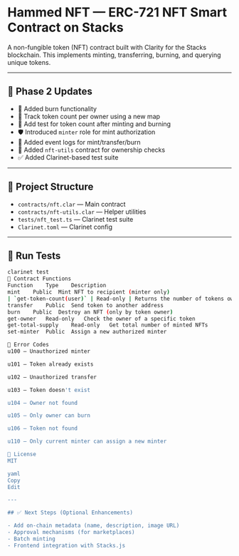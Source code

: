 # Hammed NFT — ERC-721 NFT Smart Contract on Stacks

A non-fungible token (NFT) contract built with Clarity for the Stacks blockchain. This implements minting, transferring, burning, and querying unique tokens.

---

## 🚀 Phase 2 Updates

- 🔧 Added burn functionality
- 🧮 Track token count per owner using a new map
- 🧪 Add test for token count after minting and burning
- 🛡 Introduced `minter` role for mint authorization
- 🧩 Added event logs for mint/transfer/burn
- 🧠 Added `nft-utils` contract for ownership checks
- ✅ Added Clarinet-based test suite

---

## 📁 Project Structure

- `contracts/nft.clar` — Main contract
- `contracts/nft-utils.clar` — Helper utilities
- `tests/nft_test.ts` — Clarinet test suite
- `Clarinet.toml` — Clarinet config

---

## 🧪 Run Tests

```bash
clarinet test
🧠 Contract Functions
Function	Type	Description
mint	Public	Mint NFT to recipient (minter only)
| `get-token-count(user)` | Read-only | Returns the number of tokens owned by a principal |
transfer	Public	Send token to another address
burn	Public	Destroy an NFT (only by token owner)
get-owner	Read-only	Check the owner of a specific token
get-total-supply	Read-only	Get total number of minted NFTs
set-minter	Public	Assign a new authorized minter

🔐 Error Codes
u100 — Unauthorized minter

u101 — Token already exists

u102 — Unauthorized transfer

u103 — Token doesn't exist

u104 — Owner not found

u105 — Only owner can burn

u106 — Token not found

u110 — Only current minter can assign a new minter

📄 License
MIT

yaml
Copy
Edit

---

## ✅ Next Steps (Optional Enhancements)

- Add on-chain metadata (name, description, image URL)
- Approval mechanisms (for marketplaces)
- Batch minting
- Frontend integration with Stacks.js
